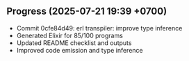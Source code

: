 ## Progress (2025-07-21 19:39 +0700)
- Commit 0cfe84d49: erl transpiler: improve type inference
- Generated Elixir for 85/100 programs
- Updated README checklist and outputs
- Improved code emission and type inference

